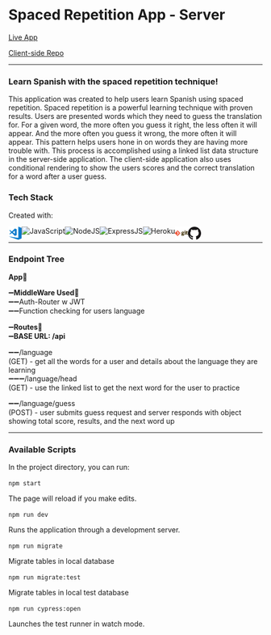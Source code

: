 # Spaced Repetition App - Server

[Live App]()

[Client-side Repo](https://github.com/sean21johnson/spacedRep-client)

---

### Learn Spanish with the spaced repetition technique!

This application was created to help users learn Spanish using spaced repetition. Spaced repetition is a powerful learning technique with proven results. Users are presented words which they need to guess the translation for. For a given word, the more often you guess it right, the less often it will appear. And the more often you guess it wrong, the more often it will appear. This pattern helps users hone in on words they are having more trouble with. This process is accomplished using a linked list data structure in the server-side application. The client-side application also uses conditional rendering to show the users scores and the correct translation for a word after a user guess.

### Tech Stack

Created with:

<img align="left" alt="Visual Studio Code" width="26px" src="https://raw.githubusercontent.com/github/explore/80688e429a7d4ef2fca1e82350fe8e3517d3494d/topics/visual-studio-code/visual-studio-code.png" />
<img align="left" alt="JavaScript" src="https://img.shields.io/badge/JavaScript-F7DF1E?style=for-the-badge&logo=javascript&logoColor=black" />
<img align="left" alt="NodeJS" src="https://img.shields.io/badge/Node.js-43853D?style=for-the-badge&logo=node.js&logoColor=white" />
<img align="left" alt="ExpressJS" src="https://img.shields.io/badge/Express.js-404D59?style=for-the-badge" />
<img align="left" alt="Heroku" src="https://img.shields.io/badge/Heroku-430098?style=for-the-badge&logo=heroku&logoColor=white" />
<img align="left" alt="Git" width="26px" src="https://raw.githubusercontent.com/github/explore/80688e429a7d4ef2fca1e82350fe8e3517d3494d/topics/git/git.png" />
<img align="left" alt="GitHub" width="26px" src="https://raw.githubusercontent.com/github/explore/78df643247d429f6cc873026c0622819ad797942/topics/github/github.png" />  

<br/>

---

### Endpoint Tree  

**App🔻**       

➖**MiddleWare Used🔻**     
➖➖Auth-Router w JWT  
➖➖Function checking for users language  

➖**Routes🔻**      
➖**BASE URL: /api**     

➖➖/language  
(GET) - get all the words for a user and details about the language they are learning  
➖➖➖/language/head  
(GET) - use the linked list to get the next word for the user to practice  

➖➖/language/guess  
(POST) - user submits guess request and server responds with object showing total score, results, and the next word up  

--- 

### Available Scripts  
  
In the project directory, you can run:  
  
`npm start`  
  
The page will reload if you make edits.

`npm run dev`

Runs the application through a development server.

`npm run migrate`

Migrate tables in local database

`npm run migrate:test`

Migrate tables in local test database

`npm run cypress:open`

Launches the test runner in watch mode.